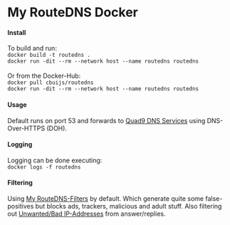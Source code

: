 <h1>My RouteDNS Docker</h1>
<h4>Install</h4>
To build and run:<br>
<code>docker build -t routedns .</code><br>
<code>docker run -dit --rm --network host --name routedns routedns</code><br><br>
Or from the Docker-Hub:<br>
<code>docker pull cbuijs/routedns</code><br>
<code>docker run -dit --rm --network host --name routedns routedns</code>
<h4>Usage</h4>
Default runs on port 53 and forwards to <a href="https://quad9.net">Quad9 DNS Services</a> using DNS-Over-HTTPS (DOH).
<h4>Logging</h4>
Logging can be done executing:<br>
<code>docker logs -f routedns</code>
<h4>Filtering</h4>
Using <a href="https://github.com/cbuijs/accomplist/tree/master/my-routedns">My RouteDNS-Filters</a> by default. Which generate quite some false-positives but blocks ads, trackers, malicious and adult stuff. Also filtering out <a href="https://github.com/cbuijs/accomplist/tree/master/mal-ip-tiny">Unwanted/Bad IP-Addresses</a> from answer/replies.
